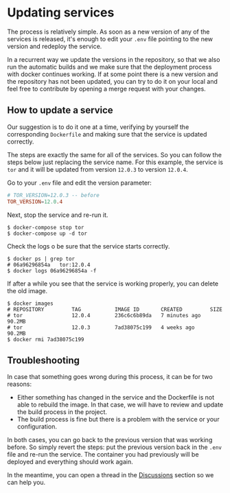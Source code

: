# Updating services

The process is relatively simple. As soon as a new version of any of the services is released, it's enough to edit your `.env` file pointing to the new version and redeploy the service.

In a recurrent way we update the versions in the repository, so that we also run the automatic builds and we make sure that the deployment process with docker continues working. If at some point there is a new version and the repository has not been updated, you can try to do it on your local and feel free to contribute by opening a merge request with your changes.

## How to update a service

Our suggestion is to do it one at a time, verifying by yourself the corresponding `Dockerfile` and making sure that the service is updated correctly. 

The steps are exactly the same for all of the services. So you can follow the steps below just replacing the service name. For this example, the service is `tor` and it will be updated from version `12.0.3` to version `12.0.4`.

Go to your `.env` file and edit the version parameter:

```conf
# TOR_VERSION=12.0.3 -- before
TOR_VERSION=12.0.4
```

Next, stop the service and re-run it.

```shell
$ docker-compose stop tor
$ docker-compose up -d tor
```

Check the logs o be sure that the service starts correctly.

```shell
$ docker ps | grep tor
# 06a96296854a   tor:12.0.4
$ docker logs 06a96296854a -f
```

If after a while you see that the service is working properly, you can delete the old image.

```shell
$ docker images
# REPOSITORY         TAG           IMAGE ID       CREATED         SIZE
# tor                12.0.4        236c6c6b89da   7 minutes ago   90.2MB
# tor                12.0.3        7ad38075c199   4 weeks ago     90.2MB
$ docker rmi 7ad38075c199
```

## Troubleshooting

In case that something goes wrong during this process, it can be for two reasons:

- Either something has changed in the service and the Dockerfile is not able to rebuild the image. In that case, we will have to review and update the build process in the project.
- The build process is fine but there is a problem with the service or your configuration.

In both cases, you can go back to the previous version that was working before. So simply revert the steps: put the previous version back in the `.env` file and re-run the service. The container you had previously will be deployed and everything should work again.

In the meantime, you can open a thread in the [Discussions](https://github.com/reverse-hash/bitcoin-full-node-with-docker/discussions) section so we can help you.
